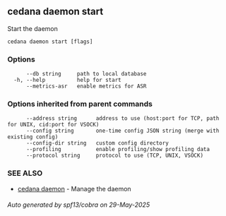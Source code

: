 ## cedana daemon start

Start the daemon

```
cedana daemon start [flags]
```

### Options

```
      --db string     path to local database
  -h, --help          help for start
      --metrics-asr   enable metrics for ASR
```

### Options inherited from parent commands

```
      --address string      address to use (host:port for TCP, path for UNIX, cid:port for VSOCK)
      --config string       one-time config JSON string (merge with existing config)
      --config-dir string   custom config directory
      --profiling           enable profiling/show profiling data
      --protocol string     protocol to use (TCP, UNIX, VSOCK)
```

### SEE ALSO

* [cedana daemon](cedana_daemon.md)	 - Manage the daemon

###### Auto generated by spf13/cobra on 29-May-2025
